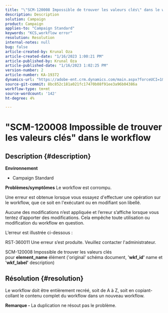 ```yaml
---
title: "\"SCM-120008 Impossible de trouver les valeurs clés\" dans le workflow"
description: Description
solution: Campaign
product: Campaign
applies-to: "Campaign Standard"
keywords: "KCS,workflow error"
resolution: Resolution
internal-notes: null
bug: false
article-created-by: Krunal Oza
article-created-date: "1/16/2023 1:00:21 PM"
article-published-by: Krunal Oza
article-published-date: "1/16/2023 1:02:25 PM"
version-number: 2
article-number: KA-19372
dynamics-url: "https://adobe-ent.crm.dynamics.com/main.aspx?forceUCI=1&pagetype=entityrecord&etn=knowledgearticle&id=0a5acbba-9d95-ed11-aad1-6045bd006793"
source-git-commit: 8bc852c181a021fc17470b08f91ee3a96b04386a
workflow-type: tm+mt
source-wordcount: '142'
ht-degree: 4%

---
```


# &quot;SCM-120008 Impossible de trouver les valeurs clés&quot; dans le workflow

## Description {#description}

<b>Environnement</b>
- Campaign Standard



<b>Problèmes/symptômes</b>
Le workflow est corrompu.

Une erreur est obtenue lorsque vous essayez d&#39;effectuer une opération sur le workflow, que ce soit en l&#39;exécutant ou en modifiant son libellé.

Aucune des modifications n’est appliquée et l’erreur s’affiche lorsque vous tentez d’apporter des modifications. Cela empêche toute utilisation ou modification du workflow en question.



L’erreur est illustrée ci-dessous :

RST-360011 Une erreur s’est produite. Veuillez contacter l&#39;administrateur.

SCM-120008 Impossible de trouver les valeurs clés &#x200B; &#x200B; pour <b>element_name</b> élément (&#39;original&#39; schéma document, &#39;<b>wkf_id&#39;</b> name et &#39;<b>wkf_label&#39;</b> description)


## Résolution {#resolution}


Le workflow doit être entièrement recréé, soit de A à Z, soit en copiant-collant le contenu complet du workflow dans un nouveau workflow.

<b>Remarque - </b>La duplication ne résout pas le problème.
